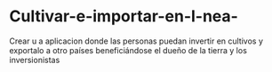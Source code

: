 # Cultivar-e-importar-en-l-nea-
Crear u a aplicacion donde las personas puedan invertir en cultivos y exportalo a otro países beneficiándose el dueño de la tierra y los inversionistas 
